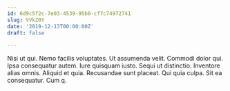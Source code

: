 ```yaml
---
id: 6d9c5f2c-7e03-4539-95b0-cf7c74972741
slug: VVkZ0Y
date: '2019-12-13T00:00:00Z'
draft: false

---
```


Nisi ut qui. Nemo facilis voluptates. Ut assumenda velit. Commodi dolor qui. Ipsa consequatur autem. Iure quisquam iusto. Sequi ut distinctio. Inventore alias omnis. Aliquid et quia. Recusandae sunt placeat. Qui quia culpa. Sit ea consequatur. Cum q.
